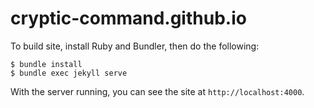 # cryptic-command.github.io

To build site, install Ruby and Bundler, then do the following:

```
$ bundle install
$ bundle exec jekyll serve
```

With the server running, you can see the site at `http://localhost:4000`.
